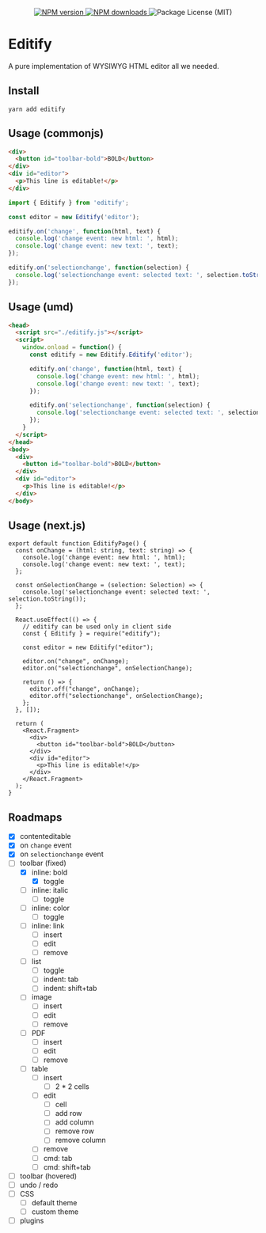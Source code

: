 <p align="center">
  <a aria-label="NPM version" href="https://www.npmjs.com/package/editify">
    <img src="https://img.shields.io/npm/v/editify.svg?style=for-the-badge&labelColor=000000" alt="NPM version">
  </a>
  <a aria-label="NPM downloads" href="https://www.npmjs.com/package/editify">
    <img src="https://img.shields.io/npm/dt/editify.svg?style=for-the-badge&labelColor=000000" alt="NPM downloads">
  </a>
  <img src="https://img.shields.io/github/license/saltyshiomix/editify.svg?style=for-the-badge&labelColor=000000" alt="Package License (MIT)">
</p>

# Editify

A pure implementation of WYSIWYG HTML editor all we needed.

## Install

```shell
yarn add editify
```

## Usage (commonjs)

```html
<div>
  <button id="toolbar-bold">BOLD</button>
</div>
<div id="editor">
  <p>This line is editable!</p>
</div>
```

```ts
import { Editify } from 'editify';

const editor = new Editify('editor');

editify.on('change', function(html, text) {
  console.log('change event: new html: ', html);
  console.log('change event: new text: ', text);
});

editify.on('selectionchange', function(selection) {
  console.log('selectionchange event: selected text: ', selection.toString());
});
```

## Usage (umd)

```html
<head>
  <script src="./editify.js"></script>
  <script>
    window.onload = function() {
      const editify = new Editify.Editify('editor');

      editify.on('change', function(html, text) {
        console.log('change event: new html: ', html);
        console.log('change event: new text: ', text);
      });

      editify.on('selectionchange', function(selection) {
        console.log('selectionchange event: selected text: ', selection.toString());
      });
    }
  </script>
</head>
<body>
  <div>
    <button id="toolbar-bold">BOLD</button>
  </div>
  <div id="editor">
    <p>This line is editable!</p>
  </div>
</body>
```

## Usage (next.js)

```tsx
export default function EditifyPage() {
  const onChange = (html: string, text: string) => {
    console.log('change event: new html: ', html);
    console.log('change event: new text: ', text);
  };

  const onSelectionChange = (selection: Selection) => {
    console.log('selectionchange event: selected text: ', selection.toString());
  };

  React.useEffect(() => {
    // editify can be used only in client side
    const { Editify } = require("editify");

    const editor = new Editify("editor");

    editor.on("change", onChange);
    editor.on("selectionchange", onSelectionChange);

    return () => {
      editor.off("change", onChange);
      editor.off("selectionchange", onSelectionChange);
    };
  }, []);

  return (
    <React.Fragment>
      <div>
        <button id="toolbar-bold">BOLD</button>
      </div>
      <div id="editor">
        <p>This line is editable!</p>
      </div>
    </React.Fragment>
  );
}
```

## Roadmaps

- [x] contenteditable
- [x] on `change` event
- [x] on `selectionchange` event
- [ ] toolbar (fixed)
  - [x] inline: bold
    - [x] toggle
  - [ ] inline: italic
    - [ ] toggle
  - [ ] inline: color
    - [ ] toggle
  - [ ] inline: link
    - [ ] insert
    - [ ] edit
    - [ ] remove
  - [ ] list
    - [ ] toggle
    - [ ] indent: tab
    - [ ] indent: shift+tab
  - [ ] image
    - [ ] insert
    - [ ] edit
    - [ ] remove
  - [ ] PDF
    - [ ] insert
    - [ ] edit
    - [ ] remove
  - [ ] table
    - [ ] insert
      - [ ] 2 * 2 cells
    - [ ] edit
      - [ ] cell
      - [ ] add row
      - [ ] add column
      - [ ] remove row
      - [ ] remove column
    - [ ] remove
    - [ ] cmd: tab
    - [ ] cmd: shift+tab
- [ ] toolbar (hovered)
- [ ] undo / redo
- [ ] CSS
  - [ ] default theme
  - [ ] custom theme
- [ ] plugins

